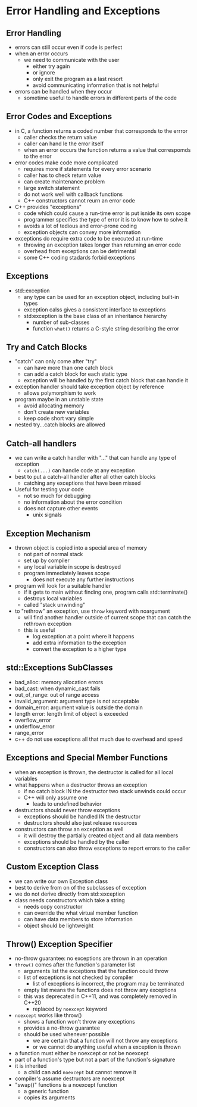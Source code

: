# Error Handling and Exceptions

## Error Handling
- errors can still occur even if code is perfect
- when an error occurs
    - we need to communicate with the user
        - either try again
        - or ignore
        - only exit the program as a last resort
        - avoid communicating information that is not helpful
- errors can be handled when they occur
    - sometime useful to handle errors in different parts of the code


## Error Codes and Exceptions
- in C, a function returns a coded number that corresponds to the errror
    - caller checks the return value
    - caller can hand le the error itself
    - when an error occurs the function returns a value that correspomds to the error
- error codes make code more complicated
    - requires more if statements for every error scenario
    - caller has to check return value
    - can create maintenance problem
    - large switch statement
    - do not work well with callback functions
    - C++ constructors cannot reurn an error code
- C++ provides "exceptions"
    - code which could cause a run-time error is put isnide its own scope
    - programmer specifies the type of error it is to know how to solve it
    - avoids a lot of tedious and error-prone coding
    - exception objects can convey more information
- exceptions do require extra code to be executed at run-time
    - throwing an exception takes longer than returning an error code
    - overhead from exceptions can be detrimental
    - some C++ coding stadards forbid exceptions

## Exceptions
- std::exception
    - any type can be used for an exception object, including built-in types
    - exception calss gives a consistent interface to exceptions
    - std:exception is the base class of an inheritance hierarchy
        - number of sub-classes
        - function `what()` returns a C-style string describing the error

## Try and Catch Blocks
- "catch" can only come after "try"
    - can have more than one catch block
    - can add a catch block for each static type
    - exception will be handled by the first catch block that can handle it
- exception handler should take exception object by reference
    - allows polymorphism to work
- program maybe in an unstable state
    - avoid allocating memory
    - don't create new variables
    - keep code short vary simple
- nested try...catch blocks are allowed 

## Catch-all handlers
- we can write a catch handler with "..." that can handle any type of exception
    - `catch(...)` can handle code at any exception
- best to put a catch-all handler after all other catch blocks
    - catching any exceptions that have been missed
- Useful for testing your code
    - not so much for debugging
    - no information about the error condition
    - does not capture other events
        - unix signals

## Exception Mechanism
- thrown object is copied into a special area of memory
    - not part of normal stack
    - set up by compiler
    - any local variable in scope is destroyed
    - program immediately leaves scope
        - does not execute any further instructions
- program will look for a suitable handler
    - if it gets to main without finding one, program calls std::terminate()
    - destroys local variables
    - called "stack unwinding"
- to "rethrow" an exception, use `throw` keyword with noargument
    - will find another handler outside of current scope that can catch the rethrown exception
    - this is useful
        - log exception at a point where it happens
        - add extra information to the exception
        - convert the exception to a higher type

## std::Exceptions SubClasses
- bad_alloc: memory allocation errors
- bad_cast: when dynamic_cast fails
- out_of_range: out of range access
- invalid_argument: argument type is not acceptable
- domain_error: argument value is outside the domain
- length error: length limit of object is exceeded
- overflow_error
- underflow_error
- range_error
- c++ do not use exceptions all that much due to overhead and speed

## Exceptions and Special Member Functions
- when an exception is thrown, the destructor is called for all local variables
- what happens when a destructor throws an exception
    - if no catch block IN the destructor two stack unwinds could occur
    - C++ will only assume one
        - leads to undefined behavior
- destructors should never throw exceptions
    - exceptions should be handled IN the destructor
    - destructors should also just release resources
- constructors can throw an exception as well 
    - it will destroy the partially created object and all data members
    - exceptions should be handled by the caller
    - constructors can also throw esceptions to report errors to the caller

## Custom Exception Class
- we can write our own Exception class
- best to derive from on of the subclasses of exception
- we do not derive directly from std::exception
- class needs constructors which take a string
    - needs copy constructor
    - can override the what virtual member function
    - can have data members to store information
    - object should be lightweight

## Throw() Exception Specifier
- no-throw guarantee: no exceptions are thrown in an operation
- `throw()` comes after the function's parameter list
    - arguments list the exceptions that the function could throw
    - list of exceptions is not checked by compiler
        - list of exceptions is incorrect, the program may be terminated
    - empty list means the functions does not throw any exceptions
    - this was deprecated in C++11, and was completely removed in C++20
        - replaced by `noexcept` keyword
- `noexcept` works like throw()
    - shows a function won't throw any exceptions
    - provides a no-throw guarantee
    - should be used whenever possible
        - we are certain that a function will not throw any exceptions
        - or we cannot do anything useful when a exception is thrown
- a function must either be noexcept or not be noexcept
- part of a function's type but not a part of the function's signature
- it is inherited
    - a child can add `noexcept` but cannot remove it 
- compiler's assume destructors are noexcept
- "swap()" functions is a noexcept function
    - a generic function
    - copies its arguments
